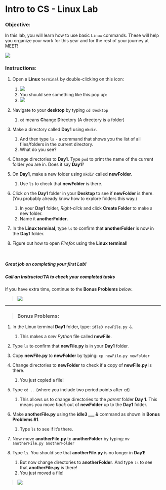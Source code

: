 # Intro to CS - Linux Lab

### Objective: 
In this lab, you will learn how to use basic `Linux` commands. These will help you organize your work for this year and for the rest of your journey at MEET!



[![](https://chemnitzer.linux-tage.de/2017/static/img/box/tuxel.gif)]()



### Instructions:

1. Open a **Linux** `terminal` by double-clicking on this icon:
    1. [![](https://lh3.googleusercontent.com/proxy/cHRNI6pM0BqLsW-a3wmXRTTl58d1Jy6bik0vhEV4lGW5bZxfQPpDmhOhNTq5sndTHG9gilISn-xfUOjcI7Q0wVVTFglYnZFYlSdc2epg7GoA7a4ym5X9)]()
    1. You should see something like this pop up:
    1. [![](https://www.howtogeek.com/thumbcache/2/200/f5f162d5614c29a6e114429a33dd6088/wp-content/uploads/2013/03/linux-terminal-on-ubuntu.png)]()


1. Navigate to your **desktop** by typing `cd Desktop`
    1. `cd` means **C**hange **D**irectory (A directory is a folder)

1. Make a directory called **Day1** using `mkdir`. 
    1. And then type `ls` - a command that shows you the list of all files/folders in the current directory. 
    1. What do you see?



1. Change directories to **Day1**. Type `pwd` to print the name of the current folder you are in. Does it say **Day1**?



1. On **Day1**, make a new folder using `mkdir` called **newFolder**. 
    1. Use `ls` to check that **newFolder** is there.



1. Click on the **Day1** folder in your **Desktop** to see if **newFolder** is there. (You probably already know how to explore folders this way.)
    1. In your **Day1** folder, *Right-click* and click **Create Folder** to make a new folder.
    1. Name it **anotherFolder**.

1. In the **Linux terminal**, type `ls` to confirm that **anotherFolder** is now in the **Day1** folder.

1. Figure out how to open *Firefox* using the **Linux terminal**!
<br>

##### Great job on completing your first Lab!
##### Call an Instructor/TA to check your completed tasks
 

If you have extra time, continue to the **Bonus Problems** *below*.









> [![](https://thumbs.gfycat.com/ArcticOblongHornedtoad-max-1mb.gif)]()




---
> ### Bonus Problems:

1. In the Linux terminal **Day1** folder, type: `idle3 newFile.py &`. 
    1. This makes a *new Python* file called **newFile**.

1. Type `ls` to confirm that **newFile.py** is in your **Day1** folder.

1. Copy **newFile.py** to **newFolder** by typing: `cp newFile.py newFolder` 

1. Change directories to **newFolder** to check if a copy of **newFile.py** is there.
    1. You just copied a file!

1. Type `cd ..` (where you include two period points after `cd`)
    1. This allows us to change directories to the *parent* folder **Day 1**. This means you move *back* out of **newFolder** up to the **Day1** folder.

1. Make **anotherFile.py** using the **idle3 ___ &** command as shown in **Bonus Problems #1**.
    1. Type `ls` to see if it’s there.

1. Now move **anotherFile.py** to **anotherFolder** by typing: `mv anotherFile.py anotherFolder` 

1. Type `ls`. You should see that **anotherFile.py** is no longer in **Day1**!
    1. But now change directories to **anotherFolder**. And type `ls` to see that **anotherFile.py** is there! 
    1. You just moved a file!



> [![](https://cdn.dribbble.com/users/94656/screenshots/1141726/terminal2.gif)]()
